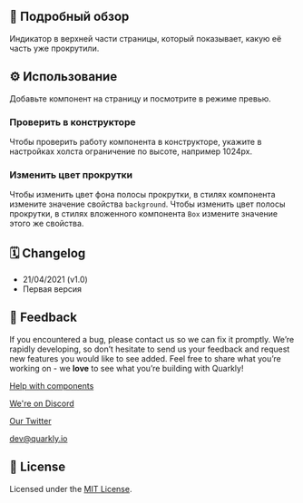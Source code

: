 ## 📖 Подробный обзор

Индикатор в верхней части страницы, который показывает, какую её часть уже прокрутили.

## ⚙️ Использование

Добавьте компонент на страницу и посмотрите в режиме превью.

### Проверить в конструкторе

Чтобы проверить работу компонента в конструкторе, укажите в настройках холста ограничение по высоте, например 1024px.

### Изменить цвет прокрутки

Чтобы изменить цвет фона полосы прокрутки, в стилях компонента измените значение свойства `background`.
Чтобы изменить цвет полосы прокрутки, в стилях вложенного компонента `Box` измените значение этого же свойства.

## 🗓 Changelog

-   21/04/2021 (v1.0)
-   Первая версия

## 📮 Feedback

If you encountered a bug, please contact us so we can fix it promptly. We’re rapidly developing, so don’t hesitate to send us your feedback and request new features you would like to see added. Feel free to share what you’re working on - we **love** to see what you’re building with Quarkly!

[Help with components](https://community.quarkly.io/c/requests/11)

[We're on Discord](https://discord.gg/f9KhSMGX)

[Our Twitter](https://twitter.com/quarklyapp)

[dev@quarkly.io](mailto:dev@quarkly.io)

## 📝 License

Licensed under the [MIT License](https://raw.githubusercontent.com/quarkly/community-kit/master/LICENSE).
